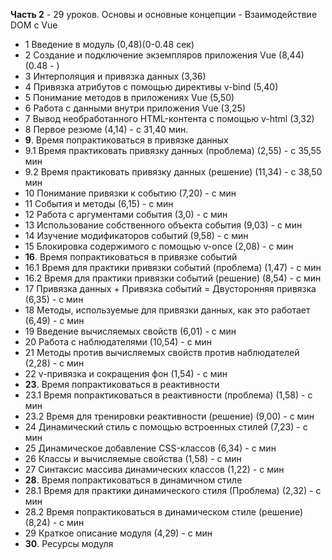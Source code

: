 **Часть 2** - 29 уроков. Основы и основные концепции - Взаимодействие DOM с Vue

- 1 Введение в модуль (0,48)(0-0.48 сек)
- 2 Создание и подключение экземпляров приложения Vue (8,44)(0.48 - )
- 3 Интерполяция и привязка данных (3,36)
- 4 Привязка атрибутов с помощью директивы v-bind (5,40)
- 5 Понимание методов в приложениях Vue (5,50)
- 6 Работа с данными внутри приложения Vue (3,25)
- 7 Вывод необработанного HTML-контента с помощью v-html (3,32)
- 8 Первое резюме (4,14) - с 31,40 мин.
- **9**. Время попрактиковаться в привязке данных 
- 9.1 Время практиковать привязку данных (проблема) (2,55) - с 35,55 мин
- 9.2 Время практиковать привязку данных (решение) (11,34) - с 38,50 мин
- 10 Понимание привязки к событию (7,20) - с  мин
- 11 События и методы (6,15) - с  мин
- 12 Работа с аргументами события (3,0) - с  мин
- 13 Использование собственного объекта события (9,03) - с  мин
- 14 Изучение модификаторов событий (9,58) - с  мин
- 15 Блокировка содержимого с помощью v-once (2,08) - с  мин
- **16**. Время попрактиковаться в привязке событий
- 16.1 Время для практики привязки событий (проблема) (1,47) - с  мин
- 16.2 Время для практики привязки событий (решение) (8,54) - с  мин
- 17 Привязка данных + Привязка событий = Двусторонняя привязка (6,35) - с  мин
- 18 Методы, используемые для привязки данных, как это работает (6,49) - с  мин
- 19 Введение вычисляемых свойств (6,01) - с  мин
- 20 Работа с наблюдателями (10,54) - с  мин
- 21 Методы против вычисляемых свойств против наблюдателей (2,28) - с  мин
- 22 v-привязка и сокращения фон (1,54) - с  мин
- **23**. Время попрактиковаться в реактивности
- 23.1 Время попрактиковаться в реактивности (проблема) (1,58) - с  мин
- 23.2 Время для тренировки реактивности (решение) (9,00) - с  мин
- 24 Динамический стиль с помощью встроенных стилей (7,23) - с  мин
- 25 Динамическое добавление CSS-классов (6,34) - с  мин
- 26 Классы и вычисляемые свойства (1,58) - с  мин
- 27 Синтаксис массива динамических классов (1,22) - с  мин
- **28**. Время попрактиковаться в динамичном стиле
- 28.1 Время для практики динамического стиля (Проблема) (2,32) - с  мин
- 28.2 Время попрактиковаться в динамическом стиле (решение) (8,24) - с  мин
- 29 Краткое описание модуля (4,29) - с  мин
- **30**. Ресурсы модуля